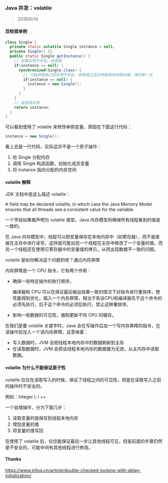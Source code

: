 ### Java 并发：volatile

> 2019/6/14

#### 双检锁单例

```java
class Single {
  private static volatile Single instance = null;
  private Single() {}
  public static Single getInstance() {
    // 如果实例不存在，获取锁
    if(instance == null) { 
      synchronized(Single.class) {
        // 可能获取锁之前实例不存在，获取锁之后实例被其他线程创建，再判断一次
        if(instance == null) {
          instance = new Single();
        }
      }
    }
    // 返回该实例
    return instance;
  }
}
```

可以看到使用了 volatile 来修饰单例变量，原因在下面这行代码：

```java
instance = new Single();
```

看上去是一行代码，实际这并不是一个原子操作：

1. 给 Single 分配内存
2. 调用 Single 构造函数，初始化成员变量
3. 将 instance 指向分配的内存空间

#### volatile 解释

JDK 文档中是这么描述 volatile：

A field may be declared volatile, in which case the Java Memory Model ensures that all threads see a consistent value for the variable.

一个字段如果被声明为 volatile 类型，Java 内存模型将确保所有线程看到的值是一致的。

在 Java 内存模型中，线程可以把变量保存在本地内存中（如寄存器），而不是直接在主存中进行读写，这样就可能出现一个线程在主存中修改了一个变量的值，而另一个线程还在使用它寄存器中的变量值的拷贝。从而出现数据不一致的问题。

volatile 是如何解决这个问题的呢？通过内存屏障

内存屏障是一个 CPU 指令，它有两个作用：

- 确保一些特定操作的执行顺序。

  编译器和 CPU 可以在保证最后输出结果一致的情况下对指令进行重排序，使性能得到优化，插入一个内存屏障，相当于告诉CPU和编译器先于这个命令的必须先执行，后于这个命令的必须后执行，禁止这种重排序。

- 影响一些数据的可见性，强制更新不同 CPU 的缓存。

在我们是要 volatile 关键字时，Java 会在写操作后加一个写内存屏障的指令，在读操作前加入一个读内存屏障。这意味着：

- 写入数据时，JVM 会把线程本地内存中的数据刷新到主存
- 在读取数据时，JVM 会把该线程本地内存的数据置为无效，从主内存中读取数据。

#### volatile 为什么不能保证原子性

volatile 仅仅在读取写入的时候，保证了线程之间的可见性，但是在读取写入之前的操作时不安全的。

例如：Integer i;  i ++

一个自增操作，分为下面几步：

1. 读取变量的值保存到线程本地内存
2. 增加变量的值
3. 将变量的值写回

在使用了 volatile 后，仅仅能保证最后一步让其他线程可见，但是前面的步骤仍然是不安全的，可能中间有其他线程进行修改。

#### Thanks

https://www.infoq.cn/article/double-checked-locking-with-delay-initialization/
